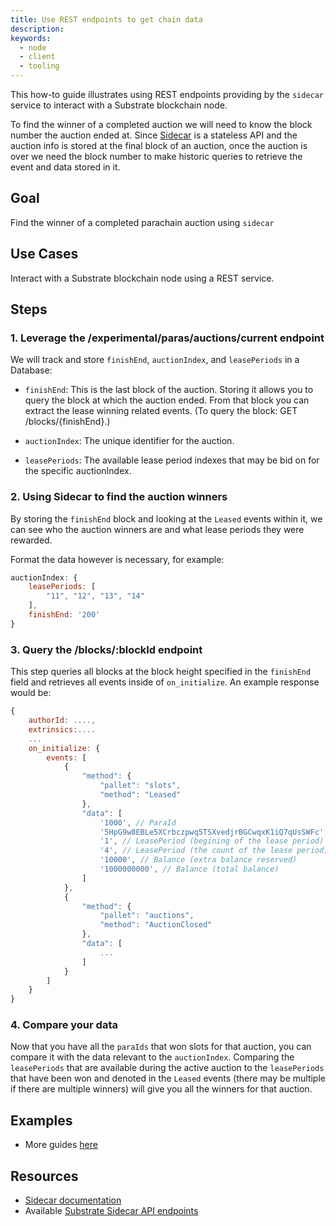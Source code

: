 ```yaml
---
title: Use REST endpoints to get chain data
description:
keywords:
  - node
  - client
  - tooling
---
```


This how-to guide illustrates using REST endpoints providing by the `sidecar` service to interact with a Substrate blockchain node.

To find the winner of a completed auction we will need to know the block number the auction ended at. Since [Sidecar](https://github.com/paritytech/substrate-api-sidecar) is a stateless API and the auction info is stored at the final block of an auction, once the auction is over we need the block number to make historic queries to retrieve the event and data stored in it.

## Goal

Find the winner of a completed parachain auction using `sidecar`

## Use Cases

Interact with a Substrate blockchain node using a REST service.

## Steps

### 1. Leverage the /experimental/paras/auctions/current endpoint

We will track and store `finishEnd`, `auctionIndex`, and `leasePeriods` in a Database:

- `finishEnd`: This is the last block of the auction. Storing it allows you to query the block at which the auction ended. From that block you can extract the
  lease winning related events. (To query the block: GET /blocks/{finishEnd}.)

- `auctionIndex`: The unique identifier for the auction.

- `leasePeriods`: The available lease period indexes that may be bid on for the specific auctionIndex.

### 2. Using Sidecar to find the auction winners

By storing the `finishEnd` block and looking at the `Leased` events within it, we can see who the auction winners are and what lease periods they were rewarded.

Format the data however is necessary, for example:

```js
auctionIndex: {
    leasePeriods: [
        "11", "12", "13", "14"
    ],
    finishEnd: '200'
}
```

### 3. Query the /blocks/:blockId endpoint

This step queries all blocks at the block height specified in the `finishEnd` field and retrieves all events inside of `on_initialize`. An example response would be:

```js
{
    authorId: ....,
    extrinsics:....
    ...
    on_initialize: {
        events: [
            {
                "method": {
                    "pallet": "slots",
                    "method": "Leased"
                },
                "data": [
                    '1000', // ParaId
                    '5HpG9w8EBLe5XCrbczpwq5TSXvedjrBGCwqxK1iQ7qUsSWFc', // AccountId
                    '1', // LeasePeriod (begining of the lease period)
                    '4', // LeasePeriod (the count of the lease period)
                    '10000', // Balance (extra balance reserved)
                    '1000000000', // Balance (total balance)
                ]
            },
            {
                "method": {
                    "pallet": "auctions",
                    "method": "AuctionClosed"
                },
                "data": [
                    ...
                ]
            }
        ]
    }
}
```

### 4. Compare your data

Now that you have all the `paraIds` that won slots for that auction, you can compare it with the data relevant to the `auctionIndex`.
Comparing the `leasePeriods` that are available during the active auction to the `leasePeriods` that have been won and denoted in the
`Leased` events (there may be multiple if there are multiple winners) will give you all the winners for that auction.

## Examples

- More guides [here](https://github.com/paritytech/substrate-api-sidecar/tree/master/guides)

## Resources

- [Sidecar documentation](https://github.com/paritytech/substrate-api-sidecar)
- Available [Substrate Sidecar API endpoints](https://paritytech.github.io/substrate-api-sidecar/dist/)
